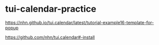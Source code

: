 # tui-calendar-practice
https://nhn.github.io/tui.calendar/latest/tutorial-example16-template-for-popup

https://github.com/nhn/tui.calendar#-install
